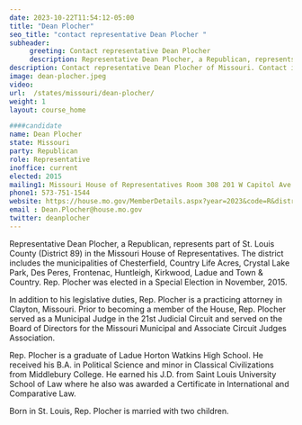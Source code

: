 ```yaml
---
date: 2023-10-22T11:54:12-05:00
title: "Dean Plocher"
seo_title: "contact representative Dean Plocher "
subheader:
     greeting: Contact representative Dean Plocher
     description: Representative Dean Plocher, a Republican, represents part of St. Louis County (District 89) in the Missouri House of Representatives. The district includes the municipalities of Chesterfield, Country Life Acres, Crystal Lake Park, Des Peres, Frontenac, Huntleigh, Kirkwood, Ladue and Town & Country. Rep. Plocher was elected in a Special Election in November, 2015.
description: Contact representative Dean Plocher of Missouri. Contact information for Dean Plocher includes email address, phone number, and mailing address.
image: dean-plocher.jpeg
video:
url:  /states/missouri/dean-plocher/
weight: 1
layout: course_home

####candidate
name: Dean Plocher
state: Missouri
party: Republican
role: Representative
inoffice: current
elected: 2015
mailing1: Missouri House of Representatives Room 308 201 W Capitol Ave Jefferson City, MO 65101
phone1: 573-751-1544
website: https://house.mo.gov/MemberDetails.aspx?year=2023&code=R&district=089/
email : Dean.Plocher@house.mo.gov
twitter: deanplocher
---
```


Representative Dean Plocher, a Republican, represents part of St. Louis County (District 89) in the Missouri House of Representatives. The district includes the municipalities of Chesterfield, Country Life Acres, Crystal Lake Park, Des Peres, Frontenac, Huntleigh, Kirkwood, Ladue and Town & Country. Rep. Plocher was elected in a Special Election in November, 2015.

In addition to his legislative duties, Rep. Plocher is a practicing attorney in Clayton, Missouri. Prior to becoming a member of the House, Rep. Plocher served as a Municipal Judge in the 21st Judicial Circuit and served on the Board of Directors for the Missouri Municipal and Associate Circuit Judges Association.

Rep. Plocher is a graduate of Ladue Horton Watkins High School. He received his B.A. in Political Science and minor in Classical Civilizations from Middlebury College. He earned his J.D. from Saint Louis University School of Law where he also was awarded a Certificate in International and Comparative Law.

Born in St. Louis, Rep. Plocher is married with two children.
